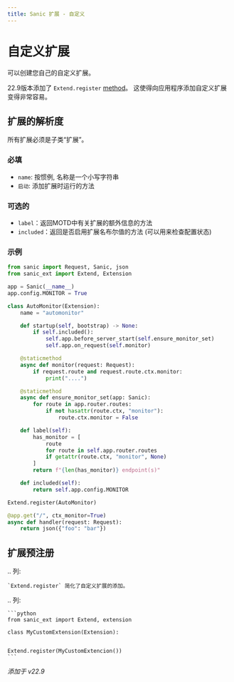 ```yaml
---
title: Sanic 扩展 - 自定义
---
```


# 自定义扩展

可以创建您自己的自定义扩展。

22.9版本添加了 `Extend.register` [method](#extension-preregistration)。 这使得向应用程序添加自定义扩展变得非常容易。

## 扩展的解析度

所有扩展必须是子类“扩展”。

### 必填

- `name`: 按惯例, 名称是一个小写字符串
- `启动`: 添加扩展时运行的方法

### 可选的

- `label`：返回MOTD中有关扩展的额外信息的方法
- `included`：返回是否启用扩展名布尔值的方法 (可以用来检查配置状态)

### 示例

```python
from sanic import Request, Sanic, json
from sanic_ext import Extend, Extension

app = Sanic(__name__)
app.config.MONITOR = True

class AutoMonitor(Extension):
    name = "automonitor"

    def startup(self, bootstrap) -> None:
        if self.included():
            self.app.before_server_start(self.ensure_monitor_set)
            self.app.on_request(self.monitor)

    @staticmethod
    async def monitor(request: Request):
        if request.route and request.route.ctx.monitor:
            print("....")

    @staticmethod
    async def ensure_monitor_set(app: Sanic):
        for route in app.router.routes:
            if not hasattr(route.ctx, "monitor"):
                route.ctx.monitor = False

    def label(self):
        has_monitor = [
            route
            for route in self.app.router.routes
            if getattr(route.ctx, "monitor", None)
        ]
        return f"{len(has_monitor)} endpoint(s)"

    def included(self):
        return self.app.config.MONITOR

Extend.register(AutoMonitor)

@app.get("/", ctx_monitor=True)
async def handler(request: Request):
    return json({"foo": "bar"})
```

## 扩展预注册

.. 列:

```
`Extend.register` 简化了自定义扩展的添加。
```

.. 列:

````
```python
from sanic_ext import Extend, extension

class MyCustomExtension(Extension):


Extend.register(MyCustomExtencion())
```
````

_添加于 v22.9_
